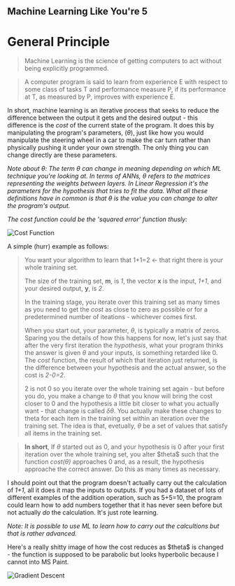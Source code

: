 ## Machine Learning Like You're 5

# General Principle
> Machine Learning is the science of getting computers to act without being
> explicitly programmed.


> A computer program is said to learn from experience E with respect to some
> class of tasks T and performance measure P, if its performance at T, as
> measured by P, improves with experience E.

In short, machine learning is an iterative process that seeks to reduce the difference
between the output it gets and the desired output - this difference is the *cost*
of the current state of the program. It does this by manipulating the program's parameters, ($\theta$),
just like how you would manipulate the steering wheel in a car to make the car turn rather than
physically pushing it under your own strength. The only thing you can change directly are these parameters.


*Note about $\theta$: The term $\theta$ can change in meaning depending on which ML technique you're looking at.
In terms of ANNs, $\theta$ refers to the matrices representing the weights between layers. In Linear Regression it's
the parameters for the hypothesis that tries to fit the data. What all these definitions have in common is that $\theta$
is the value you can change to alter the program's output.*

*The cost function could be the 'squared error' function thusly:*

![Cost Function](https://raw.github.com/JustSomeBrosDoingScience/SCIENCE/develop/CS36110/cost_function_example.png)

A simple (hurr) example as follows:

> You want your algorithm to learn that 1+1=2 <- that right there is your whole training set.
>
> The size of the training set, **m**, is *1*, the vector **x** is the input, *1+1*, and your desired output, **y**, is *2*.
>
> In the training stage, you iterate over this training set as many times as you need to get the *cost*
> as close to zero as possible or for a predetermined number of iteations - whichever comes first.
>
> When you start out, your parameter, $\theta$, is typically a matrix of zeros. Sparing you the details of how this
> happens for now, let's just say that after the very first iteration the *hypothesis*, what your program thinks the
> answer is given $\theta$ and your inputs, is something retarded like 0. The *cost* function, the result of which that
> iteration just returned, is the difference between your hypothesis and the actual answer, so the cost is *2-0=2*.
>
> 2 is not 0 so you iterate over the whole training set again - but before you do, you make a change to $\theta$ that you
> know will bring the cost closer to 0 and the hypothesis a little bit closer to what you actually want - that change is called $\delta\theta$. You actually make these changes to
> theta for each item in the training set within an iteration over the training set. The idea is that, evetually, $\theta$
> be a set of values that satisfy all items in the training set.

> **In short**, If $\theta$ started out as 0, and your hypothesis is 0 after your first iteration over the whole training set,
> you alter \$theta$ such that the function *cost($\theta$)* approaches 0 and, as a result, the hypothesis approache the
> correct answer. Do this as many times as necessary.

I should point out that the program doesn't actually carry out the calculation of *1+1*, all it does it map the inputs to outputs.
If you had a dataset of lots of different examples of the addition operation, such as 5+5=10, the program could learn how to add
numbers together that it has never seen before but not actually *do* the calculation. It's just rote learning.

*Note: It is possible to use ML to learn how to carry out the calcultions but that is rather advanced.*

Here's a really shitty image of how the cost reduces as \$theta$ is changed - the function is supposed to be parabolic but looks hyperbolic because I cannot into MS Paint.

![Gradient Descent](https://raw.github.com/JustSomeBrosDoingScience/SCIENCE/develop/CS36110/grad_descent.png)

